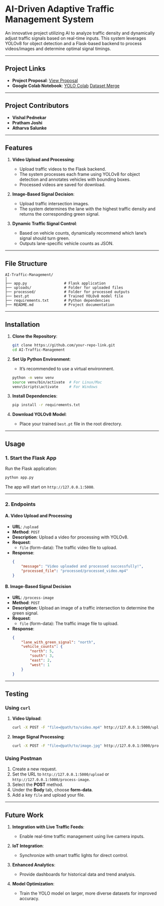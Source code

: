 # AI-Driven Adaptive Traffic Management System

An innovative project utilizing AI to analyze traffic density and dynamically adjust traffic signals based on real-time inputs. This system leverages YOLOv8 for object detection and a Flask-based backend to process videos/images and determine optimal signal timings.

---

## Project Links

- **Project Proposal**: [View Proposal](https://sites.google.com/view/ece-5554-group-seven-project/home)
- **Google Colab Notebook**: 
[YOLO Colab](https://colab.research.google.com/drive/15EgZ3FuKXhu9c5U31S_-61qRHBZyYgc5?usp=sharing)
[Dataset Merge](https://colab.research.google.com/drive/1-rQLeNdoRWvtUIyYaqQpPt9EgigMLHIG?usp=sharing)
---

## Project Contributors

- **Vishal Pednekar**
- **Pratham Joshi**
- **Atharva Salunke**

---

## Features

1. **Video Upload and Processing**:
   - Upload traffic videos to the Flask backend.
   - The system processes each frame using YOLOv8 for object detection and annotates vehicles with bounding boxes.
   - Processed videos are saved for download.

2. **Image-Based Signal Decision**:
   - Upload traffic intersection images.
   - The system determines the lane with the highest traffic density and returns the corresponding green signal.

3. **Dynamic Traffic Signal Control**:
   - Based on vehicle counts, dynamically recommend which lane’s signal should turn green.
   - Outputs lane-specific vehicle counts as JSON.

---

## File Structure

```
AI-Traffic-Management/
│
├── app.py                 # Flask application
├── uploads/               # Folder for uploaded files
├── processed/             # Folder for processed outputs
├── best.pt                # Trained YOLOv8 model file
├── requirements.txt       # Python dependencies
├── README.md              # Project documentation
```

---

## Installation

1. **Clone the Repository**:
   ```bash
   git clone https://github.com/your-repo-link.git
   cd AI-Traffic-Management
   ```

2. **Set Up Python Environment**:
   - It’s recommended to use a virtual environment.
   ```bash
   python -m venv venv
   source venv/bin/activate  # For Linux/Mac
   venv\Scripts\activate     # For Windows
   ```

3. **Install Dependencies**:
   ```bash
   pip install -r requirements.txt
   ```

4. **Download YOLOv8 Model**:
   - Place your trained `best.pt` file in the root directory.

---

## Usage

### **1. Start the Flask App**
Run the Flask application:
```bash
python app.py
```

The app will start on `http://127.0.0.1:5000`.

---

### **2. Endpoints**

#### **A. Video Upload and Processing**
- **URL**: `/upload`
- **Method**: `POST`
- **Description**: Upload a video for processing with YOLOv8.
- **Request**:
  - `file` (form-data): The traffic video file to upload.
- **Response**:
  ```json
  {
      "message": "Video uploaded and processed successfully!",
      "processed_file": "processed/processed_video.mp4"
  }
  ```

#### **B. Image-Based Signal Decision**
- **URL**: `/process-image`
- **Method**: `POST`
- **Description**: Upload an image of a traffic intersection to determine the green signal.
- **Request**:
  - `file` (form-data): The traffic image file to upload.
- **Response**:
  ```json
  {
      "lane_with_green_signal": "north",
      "vehicle_counts": {
          "north": 5,
          "south": 3,
          "east": 2,
          "west": 1
      }
  }
  ```

---

## Testing

### **Using `curl`**

1. **Video Upload**:
   ```bash
   curl -X POST -F "file=@path/to/video.mp4" http://127.0.0.1:5000/upload
   ```

2. **Image Signal Processing**:
   ```bash
   curl -X POST -F "file=@path/to/image.jpg" http://127.0.0.1:5000/process-image
   ```

### **Using Postman**

1. Create a new request.
2. Set the URL to `http://127.0.0.1:5000/upload` or `http://127.0.0.1:5000/process-image`.
3. Select the **POST** method.
4. Under the **Body** tab, choose **form-data**.
5. Add a key `file` and upload your file.

---

## Future Work

1. **Integration with Live Traffic Feeds**:
   - Enable real-time traffic management using live camera inputs.

2. **IoT Integration**:
   - Synchronize with smart traffic lights for direct control.

3. **Enhanced Analytics**:
   - Provide dashboards for historical data and trend analysis.

4. **Model Optimization**:
   - Train the YOLO model on larger, more diverse datasets for improved accuracy.
